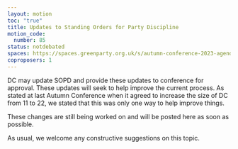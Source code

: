 ```yaml
---
layout: motion
toc: "true"
title: Updates to Standing Orders for Party Discipline
motion_code:
  number: 85
status: notdebated
spaces: https://spaces.greenparty.org.uk/s/autumn-conference-2023-agenda-forum/post/post/view?id=11055
coproposers: 1
---
```

DC may update SOPD and provide these updates to conference for approval. These updates will seek to help improve the current process. As stated at last Autumn Conference when it agreed to increase the size of DC from 11 to 22, we stated that this was only one way to help improve things.

These changes are still being worked on and will be posted here as soon as possible.

As usual, we welcome any constructive suggestions on this topic.